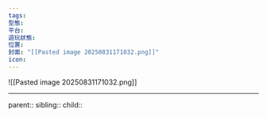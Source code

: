 ```yaml
---
tags:
型態:
平台:
遊玩狀態:
位置:
封面: "[[Pasted image 20250831171032.png]]"
icon:
---
```

![[Pasted image 20250831171032.png]]
- - -
parent::
sibling::
child::